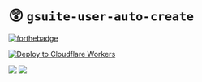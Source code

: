 # 😲 `gsuite-user-auto-create`

[![forthebadge](https://forthebadge.com/images/badges/made-with-typescript.svg)](https://forthebadge.com)

[![Deploy to Cloudflare Workers](https://deploy.workers.cloudflare.com/button)](https://deploy.workers.cloudflare.com/?url=https://github.com/skreedl/gsuite-user-auto-create)

![](readme/33408b0f.png)
![](readme/00c7a5fd.png)
